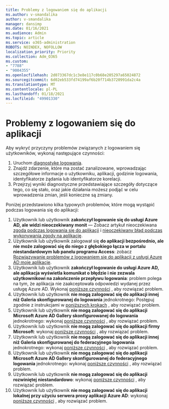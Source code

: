 ```yaml
---
title: Problemy z logowaniem się do aplikacji
ms.author: v-smandalika
author: v-smandalika
manager: dansimp
ms.date: 01/16/2021
ms.audience: Admin
ms.topic: article
ms.service: o365-administration
ROBOTS: NOINDEX, NOFOLLOW
localization_priority: Priority
ms.collection: Adm_O365
ms.custom:
- "7788"
- "9004355"
ms.openlocfilehash: 2d073367dc1c3e8e117c0b68e205297a65024872
ms.sourcegitcommit: 6d02eb533fd74199af6b20f714b3720991da2c4a
ms.translationtype: MT
ms.contentlocale: pl-PL
ms.lasthandoff: 01/18/2021
ms.locfileid: "49901330"
---
```

# <a name="issues-signing-in-to-applications"></a>Problemy z logowaniem się do aplikacji

Aby wykryć przyczyny problemów związanych z logowaniem się użytkowników, wykonaj następujące czynności:

1. Uruchom [diagnostykę logowania](https://ms.portal.azure.com/#blade/Microsoft_AAD_IAM/ActiveDirectoryMenuBlade/diagnose/symptomId/ms_aad_dxp_signin_caDiagnoseAndSolveSummarySymptom).
2. Znajdź zdarzenie, które ma zostać zanalizowane, wprowadzając szczegółowe informacje o użytkowniku, aplikacji, godzinie logowania, identyfikatorze żądania lub identyfikatorze korelacji.
3. Przejrzyj wyniki diagnostyczne przedstawiające szczegóły dotyczące tego, co się stało, oraz jakie działania możesz podjąć w celu wprowadzenia zmian, jeśli konieczne są zmiany.

Poniżej przedstawiono kilka typowych problemów, które mogą wystąpić podczas logowania się do aplikacji:

1. Użytkownik lub użytkownik **zakończył logowanie się do usługi Azure AD, ale widzi nieoczekiwany monit** — Zobacz artykuł nieoczekiwana [zgoda podczas logowania się do aplikacji](https://docs.microsoft.com/azure/active-directory/manage-apps/application-sign-in-unexpected-user-consent-prompt) i [nieoczekiwany błąd podczas wykonywania zgody na aplikację](https://docs.microsoft.com/azure/active-directory/manage-apps/application-sign-in-unexpected-user-consent-error).
2. Użytkownik lub użytkownik zalogował się **do aplikacji bezpośrednio, ale nie może zalogować się do niego z głębokiego łącza w portalu niestandardowym lub panelu programu Access**: zobacz [Rozwiązywanie problemów z logowaniem się do aplikacji z usługi Azure AD moje aplikacje](https://docs.microsoft.com/azure/active-directory/manage-apps/application-sign-in-other-problem-access-panel).
3. Użytkownik lub użytkownik **zakończył logowanie do usługi Azure AD, ale aplikacja wyświetla komunikat o błędzie i nie zezwala użytkownikowi na zakończenie przepływu logowania**: problem polega na tym, że aplikacja nie zaakceptowała odpowiedzi wydanej przez usługę Azure AD. Wykonaj [poniższe czynności](https://docs.microsoft.com/azure/active-directory/application-sign-in-problem-application-error) , aby rozwiązać problem.
4. Użytkownik lub użytkownik **nie mogą zalogować się do aplikacji innej niż Galeria skonfigurowanej do logowania** jednokrotnego: Postępuj zgodnie z instrukcjami w [poniższych krokach](https://docs.microsoft.com/azure/active-directory/manage-apps/troubleshoot-password-based-sso) , aby rozwiązać problem.
5. Użytkownik lub użytkownik **nie mogą zalogować się do aplikacji Microsoft Azure AD Gallery skonfigurowanej do logowania** jednokrotnego: wykonaj [poniższe czynności](https://docs.microsoft.com/azure/active-directory/manage-apps/troubleshoot-password-based-sso) , aby rozwiązać problem.
6. Użytkownik lub użytkownik **nie mogą zalogować się do aplikacji firmy Microsoft**: wykonaj [poniższe czynności](https://docs.microsoft.com/azure/active-directory/manage-apps/application-sign-in-problem-first-party-microsoft) , aby rozwiązać problem.
7. Użytkownik lub użytkownik **nie mogą zalogować się do aplikacji innej niż Galeria skonfigurowanej do federacyjnego logowania** jednokrotnego: wykonaj [poniższe czynności](https://docs.microsoft.com/azure/active-directory/application-sign-in-problem-federated-sso-non-gallery) , aby rozwiązać problem.
8. Użytkownik lub użytkownik **nie mogą zalogować się do aplikacji Microsoft Azure AD Gallery skonfigurowanej do federacyjnego logowania** jednokrotnego: wykonaj [poniższe czynności](https://docs.microsoft.com/azure/active-directory/manage-apps/application-sign-in-problem-federated-sso-gallery) , aby rozwiązać problem.
9. Użytkownik lub użytkownik **nie mogą zalogować się do aplikacji rozwiniętej niestandardowo**: wykonaj [poniższe czynności](https://docs.microsoft.com/azure/active-directory/manage-apps/application-sign-in-problem-federated-sso-gallery) , aby rozwiązać problem.
10. Użytkownik lub użytkownik **nie mogą zalogować się do aplikacji lokalnej przy użyciu serwera proxy aplikacji Azure AD**: wykonaj [poniższe czynności](https://docs.microsoft.com/azure/active-directory/manage-apps/application-sign-in-problem-on-premises-application-proxy) , aby rozwiązać problem.

